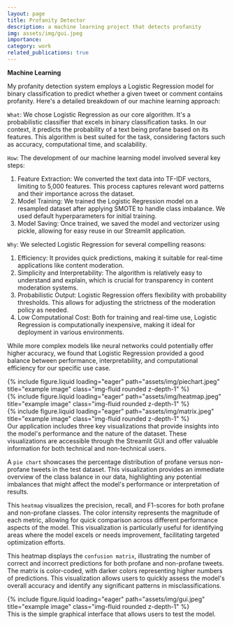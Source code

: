 ```yaml
---
layout: page
title: Profanity Detector 
description: a machine learning project that detects profanity
img: assets/img/gui.jpeg
importance:
category: work
related_publications: true
---
```

**Machine Learning**

My profanity detection system employs a Logistic Regression model for binary classification to predict whether a given tweet or comment contains profanity. Here's a detailed breakdown of our machine learning approach:

`What`: We chose Logistic Regression as our core algorithm. It's a probabilistic classifier that excels in binary classification tasks. In our context, it predicts the probability of a text being profane based on its features. This algorithm is best suited for the task, considering factors such as accuracy, computational time, and scalability.

`How`: The development of our machine learning model involved several key steps:
1. Feature Extraction: We converted the text data into TF-IDF vectors, limiting to 5,000 features. This process captures relevant word patterns and their importance across the dataset.
2. Model Training: We trained the Logistic Regression model on a resampled dataset after applying SMOTE to handle class imbalance. We used default hyperparameters for initial training.
3. Model Saving: Once trained, we saved the model and vectorizer using pickle, allowing for easy reuse in our Streamlit application.

`Why`: We selected Logistic Regression for several compelling reasons:
1. Efficiency: It provides quick predictions, making it suitable for real-time applications like content moderation.
2. Simplicity and Interpretability: The algorithm is relatively easy to understand and explain, which is crucial for transparency in content moderation systems.
3. Probabilistic Output: Logistic Regression offers flexibility with probability thresholds. This allows for adjusting the strictness of the moderation policy as needed.
4. Low Computational Cost: Both for training and real-time use, Logistic Regression is computationally inexpensive, making it ideal for deployment in various environments.

While more complex models like neural networks could potentially offer higher accuracy, we found that Logistic Regression provided a good balance between performance, interpretability, and computational efficiency for our specific use case.

<div class="row">
    <div class="col-sm mt-3 mt-md-0">
        {% include figure.liquid loading="eager" path="assets/img/piechart.jpeg" title="example image" class="img-fluid rounded z-depth-1" %}
    </div>
    <div class="col-sm mt-3 mt-md-0">
        {% include figure.liquid loading="eager" path="assets/img/heatmap.jpeg" title="example image" class="img-fluid rounded z-depth-1" %}
    </div>
    <div class="col-sm mt-3 mt-md-0">
        {% include figure.liquid loading="eager" path="assets/img/matrix.jpeg" title="example image" class="img-fluid rounded z-depth-1" %}
    </div>
</div>
<div class="caption">
Our application includes three key visualizations that provide insights into the model's performance and the nature of the dataset. These visualizations are accessible through the Streamlit GUI and offer valuable information for both technical and non-technical users.
</div>


A `pie chart` showcases the percentage distribution of profane versus non-profane tweets in the test dataset. This visualization provides an immediate overview of the class balance in our data, highlighting any potential imbalances that might affect the model's performance or interpretation of results.

This `heatmap` visualizes the precision, recall, and F1-scores for both profane and non-profane classes. The color intensity represents the magnitude of each metric, allowing for quick comparison across different performance aspects of the model. This visualization is particularly useful for identifying areas where the model excels or needs improvement, facilitating targeted optimization efforts.

This heatmap displays the `confusion matrix`, illustrating the number of correct and incorrect predictions for both profane and non-profane tweets. The matrix is color-coded, with darker colors representing higher numbers of predictions. This visualization allows users to quickly assess the model's overall accuracy and identify any significant patterns in misclassifications.


<div class="row">
    <div class="col-sm mt-3 mt-md-0">
        {% include figure.liquid loading="eager" path="assets/img/gui.jpeg" title="example image" class="img-fluid rounded z-depth-1" %}
    </div>
</div>
<div class="caption">
    This is the simple graphical interface that allows users to test the model.
</div>